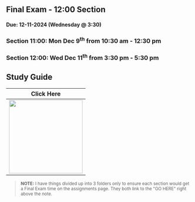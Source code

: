 ## Final Exam - 12:00 Section

#### Due: 12-11-2024 (Wednesday @ 3:30)

### **Section 11:00:** Mon Dec 9<sup>th</sup> from 10:30 am - 12:30 pm

### **Section 12:00:** Wed Dec 11<sup>th</sup> from 3:30 pm - 5:30 pm

## Study Guide

|                                                Click Here                                                 |
| :-------------------------------------------------------------------------------------------------------: |
| <a href="../13-F01/README.md"><img src="https://images2.imgbox.com/aa/09/5Oun4AMH_o.png" width="200"></a> |

> <sup>**NOTE:** I have things divided up into 3 folders only to ensure each section would get a Final Exam time on the assignments page. They both link to the "GO HERE" right above the note.</sup>

